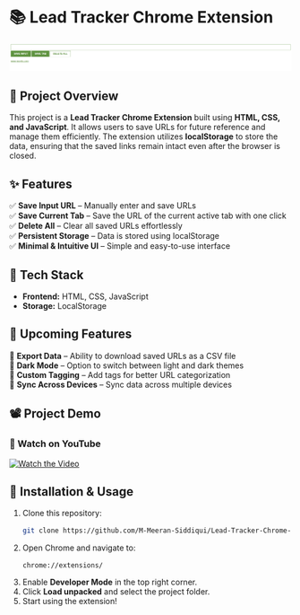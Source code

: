 # 📚 Lead Tracker Chrome Extension  
![Page](assets/ProjectPreview/page.png)  

## 📌 Project Overview  
This project is a **Lead Tracker Chrome Extension** built using **HTML, CSS, and JavaScript**. It allows users to save URLs for future reference and manage them efficiently. The extension utilizes **localStorage** to store the data, ensuring that the saved links remain intact even after the browser is closed.  

## ✨ Features  
✅ **Save Input URL** – Manually enter and save URLs  
✅ **Save Current Tab** – Save the URL of the current active tab with one click  
✅ **Delete All** – Clear all saved URLs effortlessly  
✅ **Persistent Storage** – Data is stored using localStorage  
✅ **Minimal & Intuitive UI** – Simple and easy-to-use interface  

## 🔧 Tech Stack  
- **Frontend:** HTML, CSS, JavaScript  
- **Storage:** LocalStorage  

## 🚀 Upcoming Features  
🔹 **Export Data** – Ability to download saved URLs as a CSV file  
🔹 **Dark Mode** – Option to switch between light and dark themes  
🔹 **Custom Tagging** – Add tags for better URL categorization  
🔹 **Sync Across Devices** – Sync data across multiple devices  

## 📽️ Project Demo  
### 🎥 Watch on YouTube  
[![Watch the Video](https://img.youtube.com/vi/bhIezEw5GbY/0.jpg)](https://youtu.be/bhIezEw5GbY)  

## 📂 Installation & Usage  
1. Clone this repository:  
   ```bash
   git clone https://github.com/M-Meeran-Siddiqui/Lead-Tracker-Chrome-Extension-.git
   ```
2. Open Chrome and navigate to:  
   ```
   chrome://extensions/
   ```
3. Enable **Developer Mode** in the top right corner.  
4. Click **Load unpacked** and select the project folder.  
5. Start using the extension!
